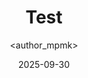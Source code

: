 ---
title: Test
date: 2025-09-30
categories: [3-Radio, 2Rad-Intermediate]
tags: [Radio]
author: <author_mpmk>
---